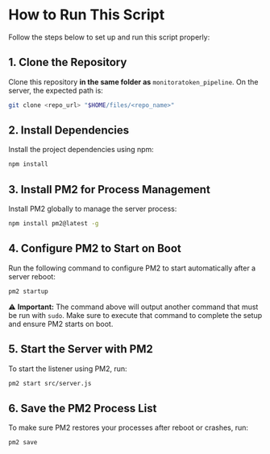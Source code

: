 # How to Run This Script

Follow the steps below to set up and run this script properly:

## 1. Clone the Repository
Clone this repository **in the same folder as** `monitoratoken_pipeline`.
On the server, the expected path is:
```bash
git clone <repo_url> "$HOME/files/<repo_name>"
```

## 2. Install Dependencies
Install the project dependencies using npm:
```bash
npm install
```

## 3. Install PM2 for Process Management
Install PM2 globally to manage the server process:
```bash
npm install pm2@latest -g
```

## 4. Configure PM2 to Start on Boot
Run the following command to configure PM2 to start automatically after a server reboot:
```bash
pm2 startup
```
⚠ **Important:**
The command above will output another command that must be run with `sudo`.
Make sure to execute that command to complete the setup and ensure PM2 starts on boot.

## 5. Start the Server with PM2
To start the listener using PM2, run:
```bash
pm2 start src/server.js
```

## 6. Save the PM2 Process List
To make sure PM2 restores your processes after reboot or crashes, run:
```bash
pm2 save
```
